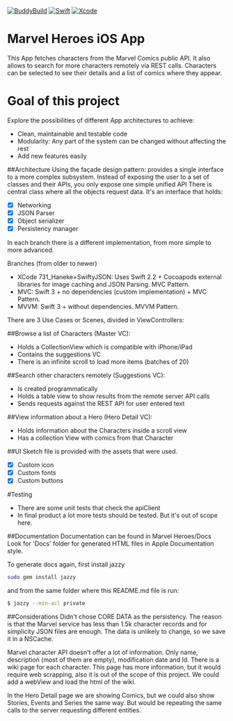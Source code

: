 [![BuddyBuild](https://dashboard.buddybuild.com/api/statusImage?appID=57233934365226010025aec2&branch=master&build=latest)](https://dashboard.buddybuild.com/apps/57233934365226010025aec2/build/latest)
[![Swift](https://img.shields.io/badge/Swift-3.0-orange.svg)](https://swift.org)
[![Xcode](https://img.shields.io/badge/Xcode-8.2.1-blue.svg)](https://developer.apple.com/xcode)

# Marvel Heroes iOS App
This App fetches characters from the Marvel Comics public API.
It also allows to search for more characters remotely via REST calls.
Characters can be selected to see their details and a list of comics where they appear.

# Goal of this project
Explore the possibilities of different App architectures to achieve:
- Clean, maintainable and testable code
- Modularity: Any part of the system can be changed without affecting the rest
- Add new features easily

##Architecture
Using the façade design pattern: provides a single interface to a more complex subsystem.
Instead of exposing the user to a set of classes and their APIs, you only expose one simple unified API
There is central class where all the objects request data. It's an interface that holds:

- [x] Networking
- [x] JSON Parser
- [x] Object serializer
- [x] Persistency manager

In each branch there is a different implementation, from more simple to more advanced.

Branches (from older to newer)
- XCode 731_Haneke+SwiftyJSON: Uses Swift 2.2 + Cocoapods external libraries for image caching and JSON Parsing. MVC Pattern.
- MVC: Swift 3 + no dependencies (custom implementation) + MVC Pattern.
- MVVM: Swift 3 +  without dependencies. MVVM Pattern.

There are 3 Use Cases or Scenes, divided in ViewControllers:

##Browse a list of Characters (Master VC):
- Holds a CollectionView which is compatible with iPhone/iPad
- Contains the suggestions VC
- There is an infinite scroll to load more items (batches of 20)

##Search other characters remotely (Suggestions VC):
- Is created programmatically
- Holds a table view to show results from the remote server API calls
- Sends requests against the REST API for user entered text

##View information about a Hero (Hero Detail VC):
- Holds information about the Characters inside a scroll view
- Has a collection View with comics from that Character

##UI
Sketch file is provided with the assets that were used.
- [x] Custom icon
- [x] Custom fonts
- [x] Custom buttons

#Testing
- There are some unit tests that check the apiClient
- In final product a lot more tests should be tested. But it's out of scope here.

##Documentation
Documentation can be found in Marvel Heroes/Docs
Look for 'Docs' folder for generated HTML files in Apple Documentation style.

To generate docs again, first install jazzy

```bash
sudo gem install jazzy
```

and from the same folder where this README.md file is run:

```bash
$ jazzy --min-acl private
```


##Considerations
Didn't chose CORE DATA as the persistency. The reason is that the Marvel service has less than 1.5k character records and
for simplicity JSON files are enough. The data is unlikely to change, so we save it in a NSCache.

Marvel character API doesn't offer a lot of information. Only name, description (most of them are empty), modification date and Id.
There is a wiki page for each character. This page has more information, but it would require web scrapping, also it is out of the scope of this project. We could add a webView and load the html of the wiki.

In the Hero Detail page we are showing Comics, but we could also show Stories, Events and Series the same way. But would be repeating the same calls to the server requesting different entities.
